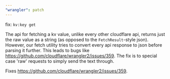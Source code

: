 ```yaml
---
"wrangler": patch
---
```


fix: `kv:key get`

The api for fetching a kv value, unlike every other cloudflare api, returns just the raw value as a string (as opposed to the `FetchResult`-style json). However, our fetch utility tries to convert every api response to json before parsing it further. This leads to bugs like https://github.com/cloudflare/wrangler2/issues/359. The fix is to special case 'raw' requests to simply send the text through.

Fixes https://github.com/cloudflare/wrangler2/issues/359.
